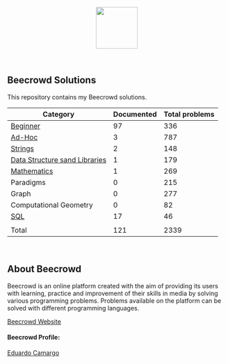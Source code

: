  
<a href="https://www.beecrowd.com.br"><p align="center"><img src="https://user-images.githubusercontent.com/31783838/144611708-e6c3f393-05f2-4982-8b6d-f0684227e782.png" height="96"/></p></a>

<br/>

## Beecrowd Solutions

This repository contains my Beecrowd solutions.

| Category | Documented | Total problems |
| -- | -- | -- |
| [Beginner](./Beginner) | 97 | 336 |
| [Ad-Hoc](./AD-HOC) | 3 | 787 |
| [Strings](./Strings) | 2 | 148 |
| [Data Structure sand Libraries](./Data%20Structures%20and%20Libraries) | 1 | 179 |
| [Mathematics](./Mathematics) | 1 | 269 |
| Paradigms | 0 | 215 |
| Graph | 0 | 277 |
| Computational Geometry | 0 | 82 |
| [SQL](./Sql) | 17 | 46 |
| | | |
| Total | 121 | 2339 |
<br/>

## About Beecrowd
Beecrowd is an online platform created with the aim of providing its users with learning, practice and improvement of their skills in media by solving various programming problems.
Problems available on the platform can be solved with different programming languages.

[Beecrowd Website](https://www.beecrowd.com.br)

#### Beecrowd Profile:

[Eduardo Camargo](https://www.beecrowd.com.br/judge/pt/profile/377804)

